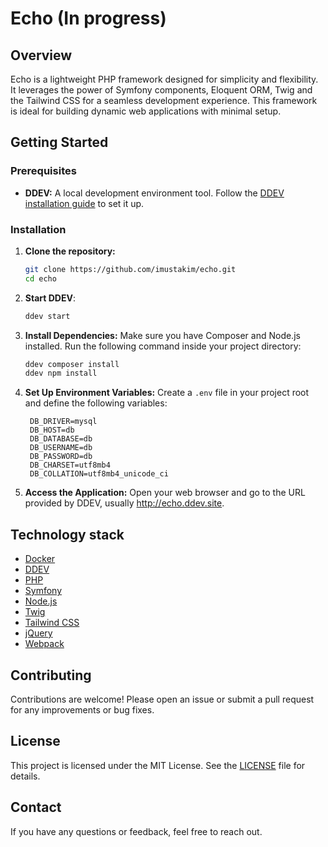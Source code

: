# Echo (In progress)

## Overview

Echo is a lightweight PHP framework designed for simplicity and flexibility. It leverages the power of Symfony components, Eloquent ORM, Twig and the Tailwind CSS for a seamless development experience. This framework is ideal for building dynamic web applications with minimal setup.

## Getting Started

### Prerequisites

- **DDEV:** A local development environment tool. Follow the [DDEV installation guide](https://ddev.readthedocs.io/en/stable/) to set it up.

### Installation

1. **Clone the repository:**

   ```bash
   git clone https://github.com/imustakim/echo.git
   cd echo
   ```
2. **Start DDEV**:
   ```bash
   ddev start
   ```
3. **Install Dependencies:** Make sure you have Composer and Node.js installed. Run the following command inside your project directory:
   ```bash
   ddev composer install
   ddev npm install
   ```
4. **Set Up Environment Variables:** Create a ``.env`` file in your project root and define the following variables:
   ```env
    DB_DRIVER=mysql
    DB_HOST=db
    DB_DATABASE=db
    DB_USERNAME=db
    DB_PASSWORD=db
    DB_CHARSET=utf8mb4
    DB_COLLATION=utf8mb4_unicode_ci
   ```
5. **Access the Application:** Open your web browser and go to the URL provided by DDEV, usually http://echo.ddev.site.

## Technology stack

 - [Docker](https://www.docker.com/)
 - [DDEV](https://ddev.com/)
 - [PHP](https://www.php.net/)
 - [Symfony](https://symfony.com/)
 - [Node.js](https://nodejs.org/en/)
 - [Twig](https://twig.symfony.com/)
 - [Tailwind CSS](https://tailwindcss.com/)
 - [jQuery](https://jquery.com/)
 - [Webpack](https://webpack.js.org/)


## Contributing
Contributions are welcome! Please open an issue or submit a pull request for any improvements or bug fixes.

## License
This project is licensed under the MIT License. See the [LICENSE](LICENSE) file for details.

## Contact
If you have any questions or feedback, feel free to reach out.